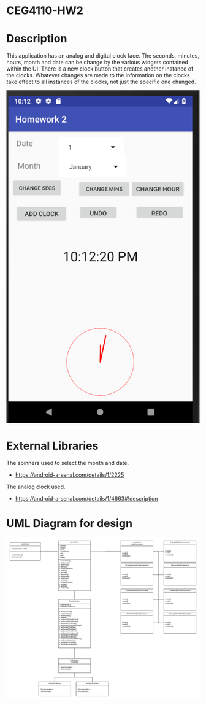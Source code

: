 # CEG4110-HW2

# Description
This application has an analog and digital clock face. The seconds, minutes, hours, month and date can be change by the
various widgets contained within the UI. There is a new clock button that creates another instance of the clocks. Whatever 
changes are made to the information on the clocks take effect to all instances of the clocks, not just the specific one 
changed.



![](https://github.com/tylerpalcic/Homework2/blob/master/homework2_screenshot.png)


# External Libraries 
The spinners used to select the month and date.

* https://android-arsenal.com/details/1/2225

The analog clock used.

* https://android-arsenal.com/details/1/4663#!description

# UML Diagram for design

![](https://github.com/tylerpalcic/Homework2/blob/master/Homework%202.png)
